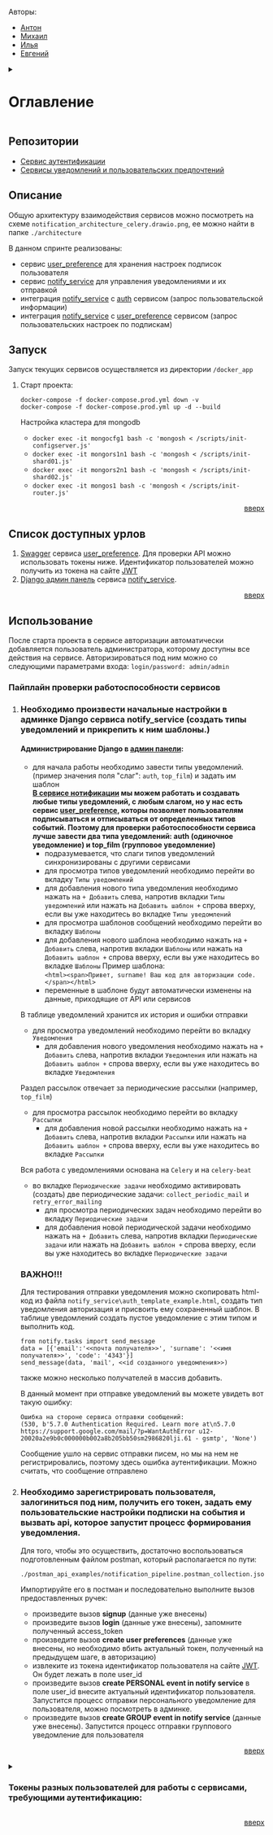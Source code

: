 <a name="readme-top"></a>

Авторы:
 - [Антон](https://github.com/mistandok)
 - [Михаил](https://github.com/Mikhail-Kushnerev)
 - [Илья](https://github.com/Bexram)
 - [Евгений](https://github.com/ME-progr)

<details>
  <summary>
    <h1>Оглавление</h1>
  </summary>
  <ol>
    <li><a href="#репозитории">Репозитории</a></li>
    <li><a href="#описание">Описание</a></li>
    <li><a href="#запуск">Запуск</a></li>
    <li><a href="#список-доступных-урлов">Список доступных урлов</a></li>
    <li><a href="#использование">Использование</a></li>
    <li><a href="#tokens">Токены разных пользователей для работы с сервисами, требующими аутентификацию</a></li>
  </ol>
</details>

## Репозитории
- [Сервис аутентификации](https://github.com/mistandok/auth_service)
- [Сервисы уведомлений и пользовательских предпочтений](https://github.com/mistandok/notifications)


## Описание

Общую архитектуру взаимодействия сервисов можно посмотреть на схеме `notification_architecture_celery.drawio.png`, ее можно найти в папке `./architecture`

В данном спринте реализованы:
- сервис [user_preference](https://github.com/mistandok/notifications_sprint_1/tree/main/user-preferences) для хранения настроек подписок пользователя
- сервис [notify_service](https://github.com/mistandok/notifications_sprint_1/tree/main/notify_service) для управления уведомлениями и их отправкой
- интеграция [notify_service](https://github.com/mistandok/notifications_sprint_1/tree/main/notify_service) с [auth](https://github.com/mistandok/Auth_sprint_1) сервисом (запрос пользовательской информации)
- интеграция [notify_service](https://github.com/mistandok/notifications_sprint_1/tree/main/notify_service) с [user_preference](https://github.com/mistandok/notifications_sprint_1/tree/main/user-preferences) сервисом (запрос пользовательских настроек по подпискам)

## Запуск

Запуск текущих сервисов осуществляется из директории `/docker_app`

1) Старт проекта:

    ```docker
    docker-compose -f docker-compose.prod.yml down -v
    docker-compose -f docker-compose.prod.yml up -d --build
    ```
    Настройка кластера для mongodb
   - ```docker exec -it mongocfg1 bash -c 'mongosh < /scripts/init-configserver.js'```
   - ```docker exec -it mongors1n1 bash -c 'mongosh < /scripts/init-shard01.js'```
   - ```docker exec -it mongors2n1 bash -c 'mongosh < /scripts/init-shard02.js'```
   - ```docker exec -it mongos1 bash -c 'mongosh < /scripts/init-router.js'```

<p align="right"><a href="#readme-top">вверх</a></p>

## Список доступных урлов

  1) [Swagger](http://127.0.0.1/api/openapi) сервиса [user_preference](https://github.com/mistandok/notifications_sprint_1/tree/main/user-preferences). Для проверки API можно использовать токены ниже. Идентификатор пользователей можно получить из токена на сайте [JWT](https://jwt.io/) 
  2) [Django админ панель](http://127.0.0.1:80/admin/) сервиса [notify_service](https://github.com/mistandok/notifications_sprint_1/tree/main/notify_service).

<p align="right"><a href="#readme-top">вверх</a></p>

## Использование

После старта проекта в сервисе авторизации автоматически добавляется пользователь администратора, которому доступны все действия на сервисе. Авторизироваться под ним можно со следующими параметрами входа: `login/password: admin/admin`


### Пайплайн проверки работоспособности сервисов

1) ### Необходимо произвести начальные настройки в админке Django сервиса notify_service (создать типы уведомлений и прикрепить к ним шаблоны.)

   #### Администрирование Django в [админ панели](http://127.0.0.1:80/admin/):
   - для начала работы необходимо завести типы уведомлений. (пример значения поля "слаг": `auth`, `top_film`) и задать им шаблон <br>
     **[В сервисе нотификации](https://github.com/mistandok/notifications_sprint_1/tree/main/notify_service) мы можем работать и создавать любые типы уведомлений, с любым слагом, но у нас есть сервис [user_preference](https://github.com/mistandok/notifications_sprint_1/tree/main/user-preferences), которы  позволяет пользователям подписываться и отписываться от определенных типов событий. Поэтому для проверки работоспособности сервиса лучше завести два типа уведомлений: auth (одиночное уведомление) и top_film (групповое уведомление)**
     - подразумевается, что слаги типов уведомлений синхронизированы с другими сервисами
     - для просмотра типов уведомлений необходимо перейти во вкладку `Типы уведомлений`
     - для добавления нового типа уведомления необходимо нажать на `+ Добавить` слева, напротив вкладки `Типы уведомлений`
       или нажать на `Добавить шаблон +` спрова вверху, если вы уже находитесь во вкладке `Типы уведомлений`
     - для просмотра шаблонов сообщений необходимо перейти во вкладку `Шаблоны`
     - для добавления нового шаблона необходимо нажать на `+ Добавить` слева, напротив вкладки `Шаблоны`
       или нажать на `Добавить шаблон +` спрова вверху, если вы уже находитесь во вкладке `Шаблоны`
       Пример шаблона: <br>
       ```<html><span>Привет, surname! Ваш код для авторизации code.</span></html>```
     - переменные в шаблоне будут автоматически изменены на данные, приходящие от API или сервисов
   
   В таблице уведомлений хранится их история и ошибки отправки
   - для просмотра уведомлений необходимо перейти во вкладку `Уведомления`
     - для добавления нового уведомления необходимо нажать на `+ Добавить` слева, напротив вкладки `Уведомления`
       или нажать на `Добавить шаблон +` спрова вверху, если вы уже находитесь во вкладке `Уведомления`
   
   Раздел рассылок отвечает за периодические рассылки (например, `top_film`)
   - для просмотра рассылок необходимо перейти во вкладку `Рассылки`
     - для добавления новой рассылки необходимо нажать на `+ Добавить` слева, напротив вкладки `Рассылки`
       или нажать на `Добавить шаблон +` спрова вверху, если вы уже находитесь во вкладке `Рассылки`
   
   Вся работа с уведомлениями основана на `Celery` и на `celery-beat`
   - во вкладке `Периодические задачи` необходимо активировать (создать) две периодические задачи: `collect_periodic_mail` и `retry_error_mailing`
     - для просмотра периодических задач необходимо перейти во вкладку `Периодические задачи`
     - для добавления новой периодической задачи необходимо нажать на `+ Добавить` слева, напротив вкладки `Периодические задачи`
       или нажать на `Добавить шаблон +` спрова вверху, если вы уже находитесь во вкладке `Периодические задачи`
   
   ### ВАЖНО!!!

    Для тестирования отправки уведомления можно скопировать html-код из файла `notify_service\auth_template_example.html`, создать тип уведомления авторизация и присвоить ему сохраненный шаблон. В таблице уведомлений создать пустое уведомление с этим типом и выполнить код.
   ```
   from notify.tasks import send_message 
   data = [{'email':'<<почта получателя>>', 'surname': '<<имя получателя>>', 'code': '4343'}] 
   send_message(data, 'mail', <<id созданного уведомления>>)
   ```
   также можно несколько получателей в массив добавить.

   В данный момент при отправке уведомлений вы можете увидеть вот такую ошибку:
   ```Error
   Ошибка на стороне сервиса отправки сообщений:
   (530, b'5.7.0 Authentication Required. Learn more at\n5.7.0  https://support.google.com/mail/?p=WantAuthError u12-20020a2e9b0c000000b002a8b205bb50sm2986820lji.61 - gsmtp', 'None')
   ```
   Сообщение ушло на сервис отправки писем, но мы на нем не регистрировались, поэтому здесь ошибка аутентификации. Можно считать, что сообщение отправлено

2) ###  Необходимо зарегистрировать пользователя, залогиниться под ним, получить его токен, задать ему пользовательские настройки подписки на события и вызвать api, которое запустит процесс формирования уведомления.

   Для того, чтобы это осуществить, достаточно воспользоваться подготовленным файлом postman, который располагается по пути:
   ```Postman
   ./postman_api_examples/notification_pipeline.postman_collection.json
   ```
   Импортируйте его в постман и последовательно выполните вызов предоставленных ручек:
   - произведите вызов **signup** (данные уже внесены)
   - произведите вызов  **login** (данные уже внесены), запомните полученный access_token
   - произведите вызов  **create user preferences** (данные уже внесены, но необходимо вбить актуальный токен, полученный на предыдущем шаге, в авторизацию)
   - извлеките из токена идентификатор пользователя на сайте [JWT](https://jwt.io/). Он будет лежать в поле user_id
   - произведите вызов **create PERSONAL event in notify service** в поле user_id внесите актуальный идентификатор пользователя. Запустится процесс отправки персонального уведомление для пользователя, можно посмотреть в админке.
   - произведите вызов **create GROUP event in notify service** (данные уже внесены). Запустится процесс отправки группового уведомление для пользователя
   



<p align="right"><a href="#readme-top">вверх</a></p>

  <details>
    <summary>
      <h3>
        Токены разных пользователей для работы с сервисами, требующими аутентификацию:
      </h3>
      <a name="tokens"></a>
    </summary>
    1) <b>АДМИН: eyJhbGciOiJIUzI1NiIsInR5cCI6IkpXVCJ9.eyJmcmVzaCI6dHJ1ZSwiaWF0IjoxNjc5NzM1ODI5LCJqdGkiOiJiODRkZDA2Zi03MDMxLTRmZTQtOTA4OC1lZDIxMzcwYjkyNjgiLCJ0eXBlIjoiYWNjZXNzIiwic3ViIjp7InVzZXJfaWQiOiJkZmM3Y2I3YS0yNTlhLTQ2MDktYmU0NS0wODdkMzA5ZDU0NWMiLCJ1c2VyX3JvbGVzIjpbImFkbWluIl0sInVzZXJfYWdlbnQiOiJtb2JpbGUiLCJyZWZyZXNoX2p0aSI6IjljZDdhZWVlLWMzOTMtNGQ3NC1iMGU2LWUyZTZiMDg0ZWE1MCJ9LCJuYmYiOjE2Nzk3MzU4MjksImV4cCI6MTY3OTc0MzAyOX0.EmLwK_Riuhf03iOkeDhpXWk8CFcZtfZ_tCnRRjsd9Nw</b> </br>
    2) eyJhbGciOiJIUzI1NiIsInR5cCI6IkpXVCJ9.eyJmcmVzaCI6dHJ1ZSwiaWF0IjoxNjc5NzM1ODY4LCJqdGkiOiIwMmJkNDdmMy1iY2NmLTRkY2ItYWY1OS1jODhmYTI3M2JjYTMiLCJ0eXBlIjoiYWNjZXNzIiwic3ViIjp7InVzZXJfaWQiOiIwNmY1YmRkZS00ZjUwLTQ5NTYtYTQ5ZC1hZTA3Mzc5ODA5YjYiLCJ1c2VyX3JvbGVzIjpbInVzZXIiXSwidXNlcl9hZ2VudCI6Im1vYmlsZSIsInJlZnJlc2hfanRpIjoiMWNlZWYwZmMtYjBmZi00MGUyLTg1N2QtOTk1OWRlNjA0ZDFlIn0sIm5iZiI6MTY3OTczNTg2OCwiZXhwIjoxNjc5NzQzMDY4fQ.y8u7zzHHNl-jxkFkhObe63Lqe9Hv0Hn2WR15Q-fX6t4 </br>
    3) eyJhbGciOiJIUzI1NiIsInR5cCI6IkpXVCJ9.eyJmcmVzaCI6dHJ1ZSwiaWF0IjoxNjc5NzM1OTE2LCJqdGkiOiIwZTRjNTdmMC00NmNjLTQxYjktOTBiZS01M2Y5ODk5YjQ1ZjQiLCJ0eXBlIjoiYWNjZXNzIiwic3ViIjp7InVzZXJfaWQiOiI5ODY1Nzg1ZS05MDQzLTQwMmEtOGU0YS01ODM3OGY5ZDQ0MjgiLCJ1c2VyX3JvbGVzIjpbInVzZXIiXSwidXNlcl9hZ2VudCI6Im1vYmlsZSIsInJlZnJlc2hfanRpIjoiMzlmZDc3YTAtOTdjMC00OTk1LWIzNDUtZDkzODA2MTA2MzJhIn0sIm5iZiI6MTY3OTczNTkxNiwiZXhwIjoxNjc5NzQzMTE2fQ.SWq1TTRZisARXM3NlCocsUCDh8FAU1_0vsPCHBvm4w0 </br>
    4) eyJhbGciOiJIUzI1NiIsInR5cCI6IkpXVCJ9.eyJmcmVzaCI6dHJ1ZSwiaWF0IjoxNjc5NzM1OTQ4LCJqdGkiOiJhNWY5MDA3ZS1lOWI5LTRhM2ItODk4OC03ZWQ3ODhjOTg4ZjciLCJ0eXBlIjoiYWNjZXNzIiwic3ViIjp7InVzZXJfaWQiOiIzM2NiZjRhNy02ZGFlLTQ4NmItYjk2My0xNjcyYTU4MTg5NGQiLCJ1c2VyX3JvbGVzIjpbInVzZXIiXSwidXNlcl9hZ2VudCI6Im1vYmlsZSIsInJlZnJlc2hfanRpIjoiMzgxMWU5MGItNGEzZC00ZDFmLWE5ZDktMmY3NzUyMTM1YzI1In0sIm5iZiI6MTY3OTczNTk0OCwiZXhwIjoxNjc5NzQzMTQ4fQ.kPrHu2S1sQbwTeUFnur7mTPG4K7fRgKCDWkHhYbh7E4 </br>
    5) <b>АДМИН-AUTH:</b> eyJhbGciOiJIUzI1NiIsInR5cCI6IkpXVCJ9.eyJmcmVzaCI6dHJ1ZSwiaWF0IjoxNjgyNTQxMzM2LCJqdGkiOiI3ZDZkNDBlYy01ODk1LTQwMTEtOTJmMS1jM2JiM2QzNGMxN2IiLCJ0eXBlIjoiYWNjZXNzIiwic3ViIjp7InVzZXJfaWQiOiIzMTdkOGM1MC1kZWRiLTRlZTktOGMyMC02N2I2YmQwMWUxNDAiLCJ1c2VyX3JvbGVzIjpbImFkbWluIl0sInVzZXJfYWdlbnQiOiJndWVzdF9wYyIsInJlZnJlc2hfanRpIjoiMjk4MDk4MGEtNDhkMy00ZmRhLWIxMzktMjkzZGJiZGNhOTVmIn0sIm5iZiI6MTY4MjU0MTMzNn0.F5vQTFkOkIuSvD11XiwKq-lKi5oJhEMPEKfTUuOLlGU </br>
  </details>

<p align="right"><a href="#readme-top">вверх</a></p>
